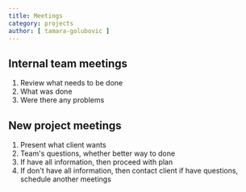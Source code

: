```yaml
---
title: Meetings
category: projects
author: [ tamara-golubovic ]
---
```


## Internal team meetings

1. Review what needs to be done
2. What was done
3. Were there any problems

## New project meetings

1. Present what client wants
2. Team's questions, whether better way to done
3. If have all information, then proceed with plan
4. If don't have all information, then contact client if have questions, schedule another meetings